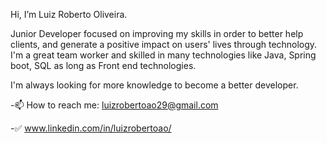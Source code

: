 Hi, I’m Luiz Roberto Oliveira.

Junior Developer focused on improving my skills in order to better help clients, and generate a positive impact on users' lives through technology. I'm a great team worker and skilled in many technologies like Java, Spring boot, SQL as long as Front end technologies.

I'm always looking for more knowledge to become a better developer.

-📫 How to reach me: luizrobertoao29@gmail.com

-✅ www.linkedin.com/in/luizrobertoao/


<!---
luizrobertoao/luizrobertoao is a ✨ special ✨ repository because its `README.md` (this file) appears on your GitHub profile.
You can click the Preview link to take a look at your changes.
--->
